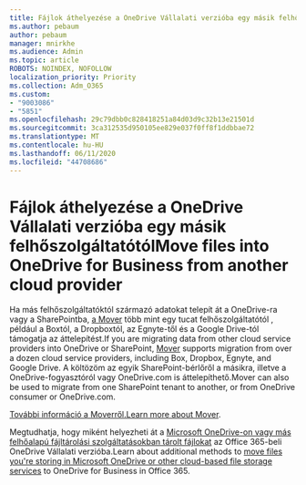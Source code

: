 ```yaml
---
title: Fájlok áthelyezése a OneDrive Vállalati verzióba egy másik felhőszolgáltatótól
ms.author: pebaum
author: pebaum
manager: mnirkhe
ms.audience: Admin
ms.topic: article
ROBOTS: NOINDEX, NOFOLLOW
localization_priority: Priority
ms.collection: Adm_O365
ms.custom:
- "9003086"
- "5851"
ms.openlocfilehash: 29c79dbb0c828418251a84d03d9c32b13e21501d
ms.sourcegitcommit: 3ca312535d950105ee829e037f0ff8f1ddbbae72
ms.translationtype: MT
ms.contentlocale: hu-HU
ms.lasthandoff: 06/11/2020
ms.locfileid: "44708686"
---
```

# <a name="move-files-into-onedrive-for-business-from-another-cloud-provider"></a><span data-ttu-id="e456e-102">Fájlok áthelyezése a OneDrive Vállalati verzióba egy másik felhőszolgáltatótól</span><span class="sxs-lookup"><span data-stu-id="e456e-102">Move files into OneDrive for Business from another cloud provider</span></span>

<span data-ttu-id="e456e-103">Ha más felhőszolgáltatóktól származó adatokat telepít át a OneDrive-ra vagy a SharePointba, [a Mover](https://go.microsoft.com/fwlink/?linkid=2132453) több mint egy tucat felhőszolgáltatótól , például a Boxtól, a Dropboxtól, az Egnyte-től és a Google Drive-tól támogatja az áttelepítést.</span><span class="sxs-lookup"><span data-stu-id="e456e-103">If you are migrating data from other cloud service providers into OneDrive or SharePoint, [Mover](https://go.microsoft.com/fwlink/?linkid=2132453) supports migration from over a dozen cloud service providers, including Box, Dropbox, Egnyte, and Google Drive.</span></span> <span data-ttu-id="e456e-104">A költözöm az egyik SharePoint-bérlőről a másikra, illetve a OneDrive-fogyasztóról vagy OneDrive.com is áttelepíthető.</span><span class="sxs-lookup"><span data-stu-id="e456e-104">Mover can also be used to migrate from one SharePoint tenant to another, or from OneDrive consumer or OneDrive.com.</span></span>

<span data-ttu-id="e456e-105">[További információ a Moverről.](https://go.microsoft.com/fwlink/?linkid=2132453)</span><span class="sxs-lookup"><span data-stu-id="e456e-105">[Learn more about Mover](https://go.microsoft.com/fwlink/?linkid=2132453).</span></span>

<span data-ttu-id="e456e-106">Megtudhatja, hogy miként helyezheti át a [Microsoft OneDrive-on vagy más felhőalapú fájltárolási szolgáltatásokban tárolt fájlokat](https://support.microsoft.com/office/7fb28cad-7e25-451f-8b4b-2d1a71e5c0e9) az Office 365-beli OneDrive Vállalati verzióba.</span><span class="sxs-lookup"><span data-stu-id="e456e-106">Learn about additional methods to [move files you're storing in Microsoft OneDrive or other cloud-based file storage services](https://support.microsoft.com/office/7fb28cad-7e25-451f-8b4b-2d1a71e5c0e9) to OneDrive for Business in Office 365.</span></span>
